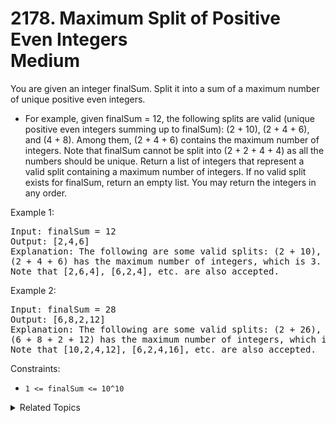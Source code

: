 # 2178. Maximum Split of Positive Even Integers<br> Medium

You are given an integer finalSum. Split it into a sum of a maximum number of unique positive even integers.

- For example, given finalSum = 12, the following splits are valid (unique positive even integers summing up to finalSum): (2 + 10), (2 + 4 + 6), and (4 + 8). Among them, (2 + 4 + 6) contains the maximum number of integers. Note that finalSum cannot be split into (2 + 2 + 4 + 4) as all the numbers should be unique.
Return a list of integers that represent a valid split containing a maximum number of integers. If no valid split exists for finalSum, return an empty list. You may return the integers in any order.

Example 1:

<pre>
Input: finalSum = 12
Output: [2,4,6]
Explanation: The following are some valid splits: (2 + 10), (2 + 4 + 6), and (4 + 8).
(2 + 4 + 6) has the maximum number of integers, which is 3. Thus, we return [2,4,6].
Note that [2,6,4], [6,2,4], etc. are also accepted.
</pre>

Example 2:

<pre>
Input: finalSum = 28
Output: [6,8,2,12]
Explanation: The following are some valid splits: (2 + 26), (6 + 8 + 2 + 12), and (4 + 24). 
(6 + 8 + 2 + 12) has the maximum number of integers, which is 4. Thus, we return [6,8,2,12].
Note that [10,2,4,12], [6,2,4,16], etc. are also accepted.
</pre>

Constraints:

- `1 <= finalSum <= 10^10`

<details>

<summary> Related Topics </summary>

-   `Math`

</details>